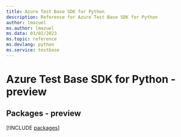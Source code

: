 ```yaml
---
title: Azure Test Base SDK for Python
description: Reference for Azure Test Base SDK for Python
author: lmazuel
ms.author: lmazuel
ms.data: 03/02/2023
ms.topic: reference
ms.devlang: python
ms.service: testbase
---
```

# Azure Test Base SDK for Python - preview
## Packages - preview
[!INCLUDE [packages](test-base-index.md)]